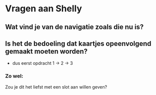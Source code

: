 # Vragen aan Shelly

## Wat vind je van de navigatie zoals die nu is?

## Is het de bedoeling dat kaartjes opeenvolgend gemaakt moeten worden?

- dus eerst opdracht 1 -> 2 -> 3

### Zo wel:

Zou je dit het liefst met een slot aan willen geven?